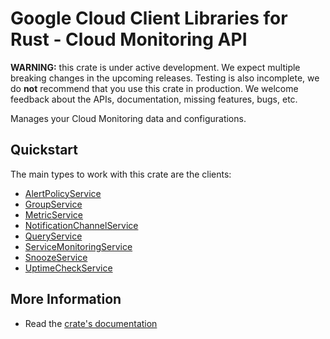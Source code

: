 # Google Cloud Client Libraries for Rust - Cloud Monitoring API

<!-- Code generated by sidekick. DO NOT EDIT. -->

**WARNING:** this crate is under active development. We expect multiple breaking
changes in the upcoming releases. Testing is also incomplete, we do **not**
recommend that you use this crate in production. We welcome feedback about the
APIs, documentation, missing features, bugs, etc.

Manages your Cloud Monitoring data and configurations.

## Quickstart

The main types to work with this crate are the clients:

* [AlertPolicyService](https://docs.rs/gcp-sdk-monitoring-v3/latest/gcp_sdk_monitoring_v3/client/struct.AlertPolicyService.html)
* [GroupService](https://docs.rs/gcp-sdk-monitoring-v3/latest/gcp_sdk_monitoring_v3/client/struct.GroupService.html)
* [MetricService](https://docs.rs/gcp-sdk-monitoring-v3/latest/gcp_sdk_monitoring_v3/client/struct.MetricService.html)
* [NotificationChannelService](https://docs.rs/gcp-sdk-monitoring-v3/latest/gcp_sdk_monitoring_v3/client/struct.NotificationChannelService.html)
* [QueryService](https://docs.rs/gcp-sdk-monitoring-v3/latest/gcp_sdk_monitoring_v3/client/struct.QueryService.html)
* [ServiceMonitoringService](https://docs.rs/gcp-sdk-monitoring-v3/latest/gcp_sdk_monitoring_v3/client/struct.ServiceMonitoringService.html)
* [SnoozeService](https://docs.rs/gcp-sdk-monitoring-v3/latest/gcp_sdk_monitoring_v3/client/struct.SnoozeService.html)
* [UptimeCheckService](https://docs.rs/gcp-sdk-monitoring-v3/latest/gcp_sdk_monitoring_v3/client/struct.UptimeCheckService.html)

## More Information

* Read the [crate's documentation](https://docs.rs/gcp-sdk-monitoring-v3/latest/gcp-sdk-monitoring-v3)
